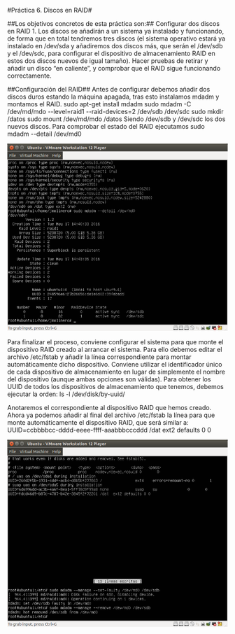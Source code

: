 #Práctica 6. Discos en RAID#

##Los objetivos concretos de esta práctica son:##
Configurar dos discos en RAID 1. Los discos se añadirán a un sistema ya instalado y funcionando, de forma que en total tendremos tres discos (el sistema operativo estará ya instalado en /dev/sda y añadiremos dos discos más, que serán el /dev/sdb y el /dev/sdc, para configurar el dispositivo de almacenamiento RAID en estos dos discos nuevos de igual tamaño).
Hacer pruebas de retirar y añadir un disco “en caliente”, y comprobar que el RAID sigue funcionando correctamente. 


##Configuración del RAID##
Antes de configurar debemos añadir dos discos duros estando la máquina apagada, tras esto instalamos mdadm y montamos el RAID.
sudo apt-get install mdadm
sudo mdadm -C /dev/md/mdo --level=raid1 --raid-devices=2 /dev/sdb /dev/sdc
sudo mkdir /datos
sudo mount /dev/md/mdo /datos
Siendo /dev/sdb y /dev/sdc los dos nuevos discos.
Para comprobar el estado del RAID ejecutamos
sudo mdadm --detail /dev/md0

![img](https://github.com/jomoca/swap1516/blob/master/practica6/imagenes/estado_raid.png)

Para finalizar el proceso, conviene configurar el sistema para que monte el dispositivo
RAID creado al arrancar el sistema. Para ello debemos editar el archivo /etc/fstab y
añadir la línea correspondiente para montar automáticamente dicho dispositivo.
Conviene utilizar el identificador único de cada dispositivo de almacenamiento en lugar
de simplemente el nombre del dispositivo (aunque ambas opciones son válidas). Para
obtener los UUID de todos los dispositivos de almacenamiento que tenemos, debemos
ejecutar la orden:
ls -l /dev/disk/by-uuid/

Anotaremos el correspondiente al dispositivo RAID que hemos creado. Ahora ya
podemos añadir al final del archivo /etc/fstab la línea para que monte automáticamente
el dispositivo RAID, que será similar a:
UUID=ccbbbbcc-dddd-eeee-ffff-aaabbbcccddd /dat ext2 defaults 0 0

![img](https://github.com/jomoca/swap1516/blob/master/practica6/imagenes/ss.png)
